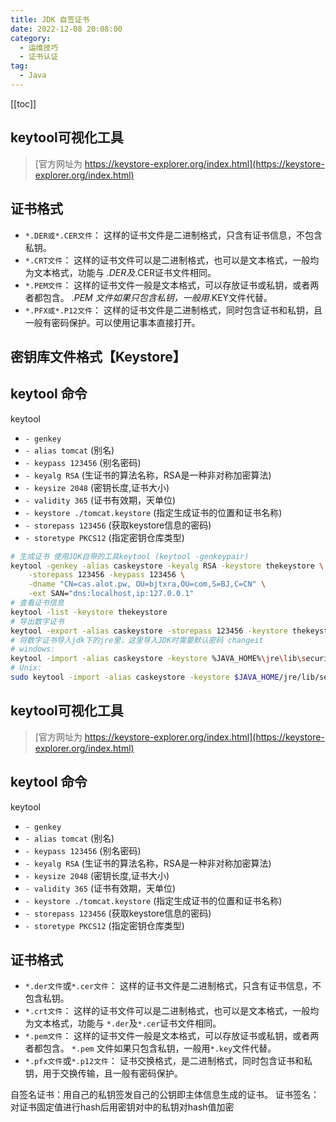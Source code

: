 ```yaml
---
title: JDK 自签证书
date: 2022-12-08 20:08:00
category: 
  - 运维技巧
  - 证书认证
tag: 
  - Java
---
```



<!-- more -->
[[toc]]

## keytool可视化工具
>
> [官方网址为 https://keystore-explorer.org/index.html](https://keystore-explorer.org/index.html)

## 证书格式

- `*.DER或*.CER文件`： 这样的证书文件是二进制格式，只含有证书信息，不包含私钥。
- `*.CRT文件`： 这样的证书文件可以是二进制格式，也可以是文本格式，一般均为文本格式，功能与 *.DER及*.CER证书文件相同。
- `*.PEM文件`： 这样的证书文件一般是文本格式，可以存放证书或私钥，或者两者都包含。 *.PEM 文件如果只包含私钥，一般用*.KEY文件代替。
- `*.PFX或*.P12文件`： 这样的证书文件是二进制格式，同时包含证书和私钥，且一般有密码保护。可以使用记事本直接打开。

## 密钥库文件格式【Keystore】

## keytool 命令

keytool

- `- genkey`
- `- alias tomcat` (别名)
- `- keypass 123456` (别名密码)
- `- keyalg RSA` (生证书的算法名称，RSA是一种非对称加密算法)
- `- keysize 2048` (密钥长度,证书大小)
- `- validity 365` (证书有效期，天单位)
- `- keystore ./tomcat.keystore` (指定生成证书的位置和证书名称)
- `- storepass 123456` (获取keystore信息的密码)
- `- storetype PKCS12` (指定密钥仓库类型)

```bash
# 生成证书 使用JDK自带的工具keytool (keytool -genkeypair)
keytool -genkey -alias caskeystore -keyalg RSA -keystore thekeystore \
    -storepass 123456 -keypass 123456 \
    -dname "CN=cas.alot.pw, OU=bjtxra,OU=com,S=BJ,C=CN" \
    -ext SAN="dns:localhost,ip:127.0.0.1"
# 查看证书信息
keytool -list -keystore thekeystore
# 导出数字证书
keytool -export -alias caskeystore -storepass 123456 -keystore thekeystore -rfc -file cas.crt
# 将数字证书导入jdk下的jre里，这里导入JDK时需要默认密码 changeit
# windows:
keytool -import -alias caskeystore -keystore %JAVA_HOME%\jre\lib\security\cacerts -file cas.crt -trustcacerts -storepass changeit
# Unix:
sudo keytool -import -alias caskeystore -keystore $JAVA_HOME/jre/lib/security/cacerts -file cas.crt -trustcacerts -storepass changeit
```

## keytool可视化工具
>
> [官方网址为 https://keystore-explorer.org/index.html](https://keystore-explorer.org/index.html)

<!-- more -->

## keytool 命令

keytool

- `- genkey`
- `- alias tomcat` (别名)
- `- keypass 123456` (别名密码)
- `- keyalg RSA` (生证书的算法名称，RSA是一种非对称加密算法)
- `- keysize 2048` (密钥长度,证书大小)
- `- validity 365` (证书有效期，天单位)
- `- keystore ./tomcat.keystore` (指定生成证书的位置和证书名称)
- `- storepass 123456` (获取keystore信息的密码)
- `- storetype PKCS12` (指定密钥仓库类型)
  
## 证书格式

- `*.der文件`或`*.cer文件`： 这样的证书文件是二进制格式，只含有证书信息，不包含私钥。
- `*.crt文件`： 这样的证书文件可以是二进制格式，也可以是文本格式，一般均为文本格式，功能与 `*.der`及`*.cer`证书文件相同。
- `*.pem文件`： 这样的证书文件一般是文本格式，可以存放证书或私钥，或者两者都包含。 `*.pem` 文件如果只包含私钥，一般用`*.key`文件代替。
- `*.pfx文件`或`*.p12文件`： 证书交换格式，是二进制格式，同时包含证书和私钥，用于交换传输，且一般有密码保护。

自签名证书：用自己的私钥签发自己的公钥即主体信息生成的证书。
证书签名：对证书固定值进行hash后用密钥对中的私钥对hash值加密
